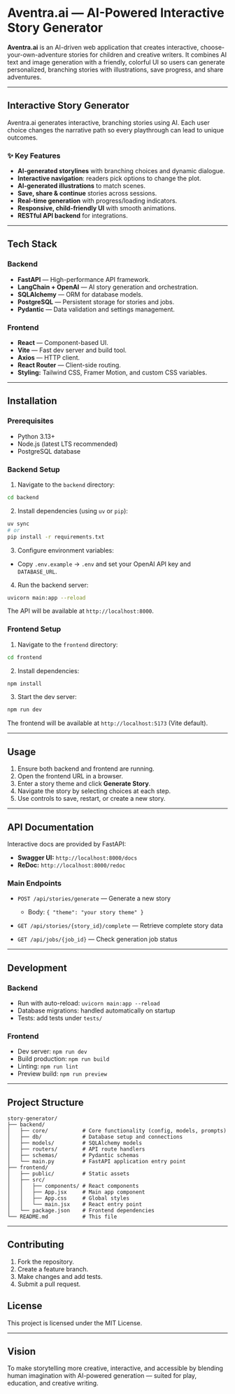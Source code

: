 # Aventra.ai — AI-Powered Interactive Story Generator

**Aventra.ai** is an AI-driven web application that creates interactive, choose-your-own-adventure stories for children and creative writers. It combines AI text and image generation with a friendly, colorful UI so users can generate personalized, branching stories with illustrations, save progress, and share adventures.

---

## Interactive Story Generator

Aventra.ai generates interactive, branching stories using AI. Each user choice changes the narrative path so every playthrough can lead to unique outcomes.

### ✨ Key Features

* **AI-generated storylines** with branching choices and dynamic dialogue.
* **Interactive navigation**: readers pick options to change the plot.
* **AI-generated illustrations** to match scenes.
* **Save, share & continue** stories across sessions.
* **Real-time generation** with progress/loading indicators.
* **Responsive, child-friendly UI** with smooth animations.
* **RESTful API backend** for integrations.

---

## Tech Stack

### Backend

* **FastAPI** — High-performance API framework.
* **LangChain + OpenAI** — AI story generation and orchestration.
* **SQLAlchemy** — ORM for database models.
* **PostgreSQL** — Persistent storage for stories and jobs.
* **Pydantic** — Data validation and settings management.

### Frontend

* **React** — Component-based UI.
* **Vite** — Fast dev server and build tool.
* **Axios** — HTTP client.
* **React Router** — Client-side routing.
* **Styling:** Tailwind CSS, Framer Motion, and custom CSS variables.

---

## Installation

### Prerequisites

* Python 3.13+
* Node.js (latest LTS recommended)
* PostgreSQL database

### Backend Setup

1. Navigate to the `backend` directory:

```bash
cd backend
```

2. Install dependencies (using `uv` or `pip`):

```bash
uv sync
# or
pip install -r requirements.txt
```

3. Configure environment variables:

* Copy `.env.example` → `.env` and set your OpenAI API key and `DATABASE_URL`.

4. Run the backend server:

```bash
uvicorn main:app --reload
```

The API will be available at `http://localhost:8000`.

### Frontend Setup

1. Navigate to the `frontend` directory:

```bash
cd frontend
```

2. Install dependencies:

```bash
npm install
```

3. Start the dev server:

```bash
npm run dev
```

The frontend will be available at `http://localhost:5173` (Vite default).

---

## Usage

1. Ensure both backend and frontend are running.
2. Open the frontend URL in a browser.
3. Enter a story theme and click **Generate Story**.
4. Navigate the story by selecting choices at each step.
5. Use controls to save, restart, or create a new story.

---

## API Documentation

Interactive docs are provided by FastAPI:

* **Swagger UI:** `http://localhost:8000/docs`
* **ReDoc:** `http://localhost:8000/redoc`

### Main Endpoints

* `POST /api/stories/generate` — Generate a new story

  * Body: `{ "theme": "your story theme" }`
* `GET /api/stories/{story_id}/complete` — Retrieve complete story data
* `GET /api/jobs/{job_id}` — Check generation job status

---

## Development

### Backend

* Run with auto-reload: `uvicorn main:app --reload`
* Database migrations: handled automatically on startup
* Tests: add tests under `tests/`

### Frontend

* Dev server: `npm run dev`
* Build production: `npm run build`
* Linting: `npm run lint`
* Preview build: `npm run preview`

---

## Project Structure

```
story-generator/
├── backend/
│   ├── core/           # Core functionality (config, models, prompts)
│   ├── db/             # Database setup and connections
│   ├── models/         # SQLAlchemy models
│   ├── routers/        # API route handlers
│   ├── schemas/        # Pydantic schemas
│   └── main.py         # FastAPI application entry point
├── frontend/
│   ├── public/         # Static assets
│   ├── src/
│   │   ├── components/ # React components
│   │   ├── App.jsx     # Main app component
│   │   ├── App.css     # Global styles
│   │   └── main.jsx    # React entry point
│   └── package.json    # Frontend dependencies
└── README.md           # This file
```

---

## Contributing

1. Fork the repository.
2. Create a feature branch.
3. Make changes and add tests.
4. Submit a pull request.

## License

This project is licensed under the MIT License.

---

## Vision

To make storytelling more creative, interactive, and accessible by blending human imagination with AI-powered generation — suited for play, education, and creative writing.
